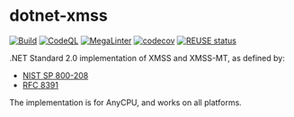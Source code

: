 <!--
SPDX-FileCopyrightText: 2022 Frans van Dorsselaer

SPDX-License-Identifier: MIT
-->

# dotnet-xmss

[![Build](https://github.com/dorssel/dotnet-xmss/workflows/Build/badge.svg?branch=master)](https://github.com/dorssel/dotnet-xmss/actions?query=workflow%3ABuild+branch%3Amaster)
[![CodeQL](https://github.com/dorssel/dotnet-xmss/workflows/CodeQL/badge.svg?branch=master)](https://github.com/dorssel/dotnet-xmss/actions?query=workflow%3ACodeQL+branch%3Amaster)
[![MegaLinter](https://github.com/dorssel/dotnet-xmss/workflows/MegaLinter/badge.svg?branch=master)](https://github.com/dorssel/dotnet-xmss/actions?query=workflow%3AMegaLinter+branch%3Amaster)
[![codecov](https://codecov.io/gh/dorssel/dotnet-xmss/branch/master/graph/badge.svg?token=8alCQveCnj)](https://codecov.io/gh/dorssel/dotnet-xmss)
[![REUSE status](https://api.reuse.software/badge/github.com/dorssel/dotnet-xmss)](https://api.reuse.software/info/github.com/dorssel/dotnet-xmss)

.NET Standard 2.0 implementation of XMSS and XMSS-MT, as defined by:

- [NIST SP 800-208](https://csrc.nist.gov/publications/detail/sp/800-208/final)
- [RFC 8391](https://datatracker.ietf.org/doc/html/rfc8391)

The implementation is for AnyCPU, and works on all platforms.
